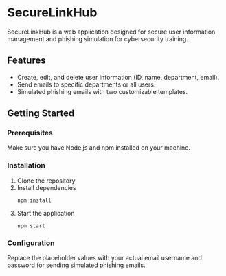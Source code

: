 # SecureLinkHub

SecureLinkHub is a web application designed for secure user information management and phishing simulation for cybersecurity training.

## Features

- Create, edit, and delete user information (ID, name, department, email).
- Send emails to specific departments or all users.
- Simulated phishing emails with two customizable templates.

## Getting Started

### Prerequisites

Make sure you have Node.js and npm installed on your machine. 

### Installation

1. Clone the repository
2. Install dependencies
   ```
   npm install
   ```
3. Start the application
   ```
   npm start
   ```

### Configuration

Replace the placeholder values with your actual email username and password for sending simulated phishing emails.



